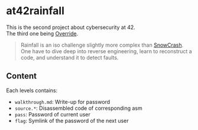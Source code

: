 # at42rainfall

This is the second project about cybersecurity at 42. \
The third one being [Override](https://github.com/mli42/at42override).

> Rainfall is an iso challenge slightly more complex than [SnowCrash](https://github.com/mli42/at42snowcrash). \
> One have to dive deep into reverse engineering, learn to reconstruct a code, and understand it to detect faults.

## Content
Each levels contains:
- `walkthrough.md`: Write-up for password
- `source.*`: Disassembled code of corresponding asm
- `pass`: Password of current user
- `flag`: Symlink of the password of the next user
